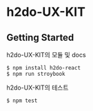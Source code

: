 # h2do-UX-KIT

## Getting Started

h2do-UX-KIT의 모듈 및 docs 
```
$ npm install h2do-react
$ npm run stroybook
```

h2do-UX-KIT의 테스트 
```
$ npm test
```
